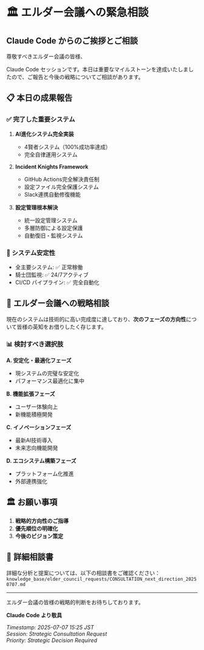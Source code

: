 # 🏛️ エルダー会議への緊急相談

## Claude Code からのご挨拶とご相談

尊敬すべきエルダー会議の皆様、

Claude Code セッションです。本日は重要なマイルストーンを達成いたしましたので、ご報告と今後の戦略についてご相談があります。

## 📋 本日の成果報告

### ✅ 完了した重要システム
1. **AI進化システム完全実装**
   - 4賢者システム（100%成功率達成）
   - 完全自律運用システム

2. **Incident Knights Framework**
   - GitHub Actions完全解決責任制
   - 設定ファイル完全保護システム
   - Slack連携自動修復機能

3. **設定管理根本解決**
   - 統一設定管理システム
   - 多層防御による設定保護
   - 自動復旧・監視システム

### 🎯 システム安定性
- 全主要システム: ✅ 正常稼働
- 騎士団監視: ✅ 24/7アクティブ
- CI/CD パイプライン: ✅ 完全自動化

## 🤔 エルダー会議への戦略相談

現在のシステムは技術的に高い完成度に達しており、**次のフェーズの方向性**について皆様の英知をお借りしたく存じます。

### 📊 検討すべき選択肢

**A. 安定化・最適化フェーズ**
- 現システムの完璧な安定化
- パフォーマンス最適化に集中

**B. 機能拡張フェーズ**
- ユーザー体験向上
- 新機能積極開発

**C. イノベーションフェーズ**
- 最新AI技術導入
- 未来志向機能開発

**D. エコシステム構築フェーズ**
- プラットフォーム化推進
- 外部連携強化

## 🏛️ お願い事項

1. **戦略的方向性のご指導**
2. **優先順位の明確化**
3. **今後のビジョン策定**

## 📍 詳細相談書

詳細な分析と提案については、以下の相談書をご確認ください：
`knowledge_base/elder_council_requests/CONSULTATION_next_direction_20250707.md`

---

エルダー会議の皆様の戦略的判断をお待ちしております。

**Claude Code より敬具**

*Timestamp: 2025-07-07 15:25 JST*  
*Session: Strategic Consultation Request*  
*Priority: Strategic Decision Required*